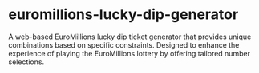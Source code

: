 # euromillions-lucky-dip-generator
A web-based EuroMillions lucky dip ticket generator that provides unique combinations based on specific constraints. Designed to enhance the experience of playing the EuroMillions lottery by offering tailored number selections.
